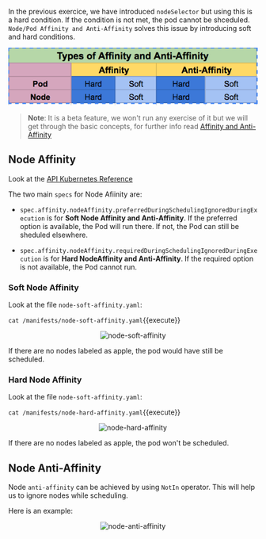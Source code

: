 In the previous exercice, we have introduced `nodeSelector`  but using this is a hard condition. If the condition is not met, the pod cannot be shceduled.
`Node/Pod Affinity and Anti-Affinity` solves this issue by introducing soft and hard conditions.

<p style="text-align:center;"><img src="assets/type-affinity-anti-affinity.png" alt="Type_affinity_anti_affinity"></p>

>**Note**: It is a beta feature, we won't run any exercise of it but we will get through the basic concepts, for further info read [Affinity and Anti-Affinity](https://kubernetes.io/docs/concepts/configuration/assign-pod-node/#affinity-and-anti-affinity)

## Node Affinity

Look at the [API Kubernetes Reference](https://v1-10.docs.kubernetes.io/docs/reference/generated/kubernetes-api/v1.10/#nodeaffinity-v1-core)

The two main `specs` for Node Afiinity are:

* `spec.affinity.nodeAffinity.preferredDuringSchedulingIgnoredDuringExecution` is for **Soft Node  Affinity and Anti-Affinity**. If the preferred option is available, the Pod will run there. If not, the Pod can still be sheduled elsewhere. 

* `spec.affinity.nodeAffinity.requiredDuringSchedulingIgnoredDuringExecution` is for **Hard NodeAffinity and Anti-Affinity**. If the required option is not available, the Pod cannot run.

### Soft Node Affinity

Look at the file `node-soft-affinity.yaml`:

`cat /manifests/node-soft-affinity.yaml`{{execute}}

<p style="text-align:center;"><img src="/andresguisado/courses/kubernetes101/assign-pod-nodes/assets/node-soft-affinity.png" alt="node-soft-affinity"></p>

If there are no nodes labeled as apple, the pod would have still be scheduled.

### Hard Node Affinity

Look at the file `node-soft-affinity.yaml`:

`cat /manifests/node-hard-affinity.yaml`{{execute}}

<p style="text-align:center;"><img src="/andresguisado/courses/kubernetes101/assign-pod-nodes/assets/node-hard-affinity.png" alt="node-hard-affinity"></p>

If there are no nodes labeled as apple, the pod won't be scheduled.

## Node Anti-Affinity

Node `anti-affinity` can be achieved by using `NotIn` operator. This will help us to ignore nodes while scheduling.

Here is an example:

<p style="text-align:center;"><img src="/andresguisado/courses/kubernetes101/assign-pod-nodes/assets/node-anti-affinity.png" alt="node-anti-affinity"></p>

